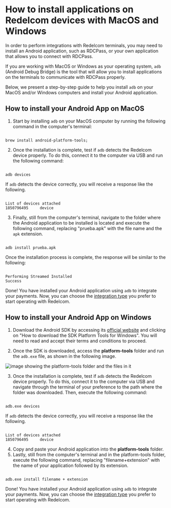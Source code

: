 # How to install applications on Redelcom devices with MacOS and Windows 

In order to perform integrations with Redelcom terminals, you may need to install an Android application, such as RDCPass, or your own application that allows you to connect with RDCPass. 

If you are working with MacOS or Windows as your operating system, `adb` (Android Debug Bridge) is the tool that will allow you to install applications on the terminals to communicate with RDCPass properly.

Below, we present a step-by-step guide to help you install `adb` on your MacOS and/or Windows computers and install your Android application.

## How to install your Android App on MacOS 

1. Start by installing `adb` on your MacOS computer by running the following command in the computer's terminal:

```terminal

brew install android-platform-tools;

```

2. Once the installation is complete, test if `adb` detects the Redelcom device properly. To do this, connect it to the computer via USB and run the following command:

```terminal

adb devices

```

If `adb` detects the device correctly, you will receive a response like the following.

```terminal

List of devices attached 
1850796495     device

```

3. Finally, still from the computer's terminal, navigate to the folder where the Android application to be installed is located and execute the following command, replacing "prueba.apk" with the file name and the `apk` extension.

```terminal

adb install prueba.apk

```

Once the installation process is complete, the response will be similar to the following:

```terminal

Performing Streamed Installed
Success

```

Done! You have installed your Android application using `adb` to integrate your payments. Now, you can choose the [integration type](/developers/en/docs/redelcom/types-of-integration) you prefer to start operating with Redelcom. 

## How to install your Android App on Windows

1. Download the Android SDK by accessing its [official website](https://developer.android.com/tools/releases/platform-tools?hl=es-419#downloads) and clicking on "How to download the SDK Platform Tools for Windows". You will need to read and accept their terms and conditions to proceed. 

2. Once the SDK is downloaded, access the **platform-tools** folder and run the `adb.exe` file, as shown in the following image.

</center>

![image showing the platform-tools folder and the files in it](Redelcom/adb-platformtools.jpg)

</center>

3. Once the installation is complete, test if `adb` detects the Redelcom device properly. To do this, connect it to the computer via USB and navigate through the terminal of your preference to the path where the folder was downloaded. Then, execute the following command:

```terminal

adb.exe devices

```

If `adb` detects the device correctly, you will receive a response like the following.

```terminal

List of devices attached 
1850796495     device
```

4. Copy and paste your Android application into the **platform-tools** folder. 
5. Lastly, still from the computer's terminal and in the platform-tools folder, execute the following command, replacing "filename+extension" with the name of your application followed by its extension.

```terminal

adb.exe install filename + extension

```

Done! You have installed your Android application using `adb` to integrate your payments. Now, you can choose the [integration type](/developers/en/docs/redelcom/types-of-integration) you prefer to start operating with Redelcom. 